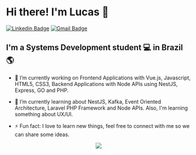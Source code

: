 # Hi there! I'm Lucas 👋



[![Linkedin Badge](https://img.shields.io/badge/-LinkedIn-blue?style=for-the-badge&logo=Linkedin&logoColor=white&link=https:https://www.linkedin.com/in/locasmendes/)](https://www.linkedin.com/in/locasmendes/)
[![Gmail Badge](https://img.shields.io/badge/-Gmail-c14438?style=for-the-badge&logo=Gmail&logoColor=white&link=mailto:lukinhazmm@gmail.com)](mailto:lukinhazmm@gmail.com)

## I'm a Systems Development student 💻 in Brazil 🌎

- 🔭 I’m currently working on Frontend Applications with Vue.js, Javascript, HTML5, CSS3, Backend Applications with Node APIs using NestJS, Express, GO and PHP.

- 🌱 I’m currently learning about NestJS, Kafka, Event Oriented Architecture, Laravel PHP Framework and Node APIs. Also, I'm learning something about UX/UI.

- ⚡ Fun fact: I love to learn new things, feel free to connect with me so we can share some ideas.

<p align="center">
  <img alig src="https://github-profile-trophy.vercel.app/?username=locasmendes&column=6&rank=SSS,SS,S,AAA,AA,A,B,C" />
</p>


